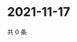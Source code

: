 # 2021-11-17

共 0 条

<!-- BEGIN WEIBO -->
<!-- 最后更新时间 Wed Nov 17 2021 21:18:28 GMT+0800 (China Standard Time) -->

<!-- END WEIBO -->
